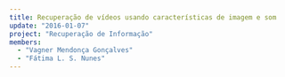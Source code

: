 ```yaml
---
title: Recuperação de vídeos usando características de imagem e som
update: "2016-01-07"
project: "Recuperação de Informação"
members:
  - "Vagner Mendonça Gonçalves"
  - "Fátima L. S. Nunes"
---
```


